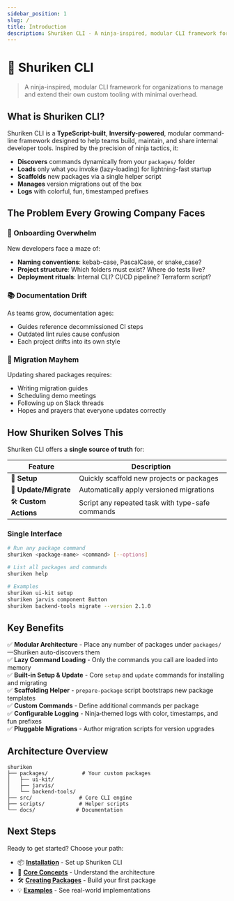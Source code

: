 ```yaml
---
sidebar_position: 1
slug: /
title: Introduction
description: Shuriken CLI - A ninja-inspired, modular CLI framework for organizations
---
```


# 🥷 Shuriken CLI

> A ninja-inspired, modular CLI framework for organizations to manage and extend their own custom tooling with minimal overhead.

## What is Shuriken CLI?

Shuriken CLI is a **TypeScript-built**, **Inversify-powered**, modular command-line framework designed to help teams build, maintain, and share internal developer tools. Inspired by the precision of ninja tactics, it:

- **Discovers** commands dynamically from your `packages/` folder
- **Loads** only what you invoke (lazy-loading) for lightning-fast startup
- **Scaffolds** new packages via a single helper script
- **Manages** version migrations out of the box
- **Logs** with colorful, fun, timestamped prefixes

## The Problem Every Growing Company Faces

### 🤕 Onboarding Overwhelm

New developers face a maze of:

- **Naming conventions**: kebab-case, PascalCase, or snake_case?
- **Project structure**: Which folders must exist? Where do tests live?
- **Deployment rituals**: Internal CLI? CI/CD pipeline? Terraform script?

### 📚 Documentation Drift

As teams grow, documentation ages:

- Guides reference decommissioned CI steps
- Outdated lint rules cause confusion
- Each project drifts into its own style

### 🔄 Migration Mayhem

Updating shared packages requires:

- Writing migration guides
- Scheduling demo meetings
- Following up on Slack threads
- Hopes and prayers that everyone updates correctly

## How Shuriken Solves This

Shuriken CLI offers a **single source of truth** for:

| Feature               | Description                                      |
| --------------------- | ------------------------------------------------ |
| 🚀 **Setup**          | Quickly scaffold new projects or packages        |
| 🔄 **Update/Migrate** | Automatically apply versioned migrations         |
| 🛠️ **Custom Actions** | Script any repeated task with type-safe commands |

### Single Interface

```bash
# Run any package command
shuriken <package-name> <command> [--options]

# List all packages and commands
shuriken help

# Examples
shuriken ui-kit setup
shuriken jarvis component Button
shuriken backend-tools migrate --version 2.1.0
```

## Key Benefits

✅ **Modular Architecture** - Place any number of packages under `packages/`—Shuriken auto-discovers them  
✅ **Lazy Command Loading** - Only the commands you call are loaded into memory  
✅ **Built‑in Setup & Update** - Core `setup` and `update` commands for installing and migrating  
✅ **Scaffolding Helper** - `prepare-package` script bootstraps new package templates  
✅ **Custom Commands** - Define additional commands per package  
✅ **Configurable Logging** - Ninja‑themed logs with color, timestamps, and fun prefixes  
✅ **Pluggable Migrations** - Author migration scripts for version upgrades

## Architecture Overview

```
shuriken
├── packages/           # Your custom packages
│   ├── ui-kit/
│   ├── jarvis/
│   └── backend-tools/
├── src/               # Core CLI engine
├── scripts/           # Helper scripts
└── docs/             # Documentation
```

## Next Steps

Ready to get started? Choose your path:

- 📦 **[Installation](./installation)** - Set up Shuriken CLI
- 🎯 **[Core Concepts](./concepts)** - Understand the architecture
- 🛠️ **[Creating Packages](./creating-packages)** - Build your first package
- 💡 **[Examples](./commands.md)** - See real-world implementations
